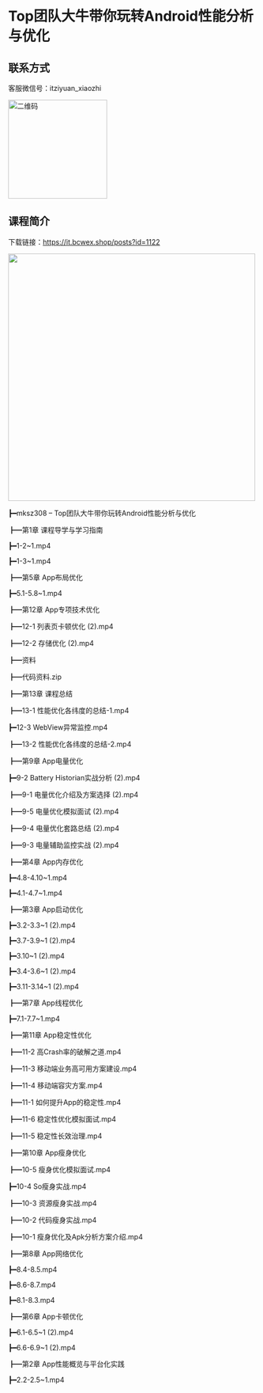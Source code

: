 # Top团队大牛带你玩转Android性能分析与优化

## 联系方式

客服微信号：itziyuan_xiaozhi

<img src="https://ziyuanyun.oss-cn-guangzhou.aliyuncs.com/common/20240614073449/666b82192834a.jpg" width="200" height="200" alt="二维码">

## 课程简介

下载链接：https://it.bcwex.shop/posts?id=1122

<img src="https://ziyuanyun.oss-cn-guangzhou.aliyuncs.com/yun/20240515153619/664465f368867.jpg" width="500" alt="">

  ┣━mksz308 &#8211; Top团队大牛带你玩转Android性能分析与优化

 ┣━第1章 课程导学与学习指南

 ┣━1-2~1.mp4

 ┣━1-3~1.mp4

 ┣━第5章 App布局优化

 ┣━5.1-5.8~1.mp4

 ┣━第12章 App专项技术优化

 ┣━12-1 列表页卡顿优化 (2).mp4

 ┣━12-2 存储优化 (2).mp4

 ┣━资料

 ┣━代码资料.zip

 ┣━第13章 课程总结

 ┣━13-1 性能优化各纬度的总结-1.mp4

 ┣━12-3 WebView异常监控.mp4

 ┣━13-2 性能优化各纬度的总结-2.mp4

 ┣━第9章 App电量优化

 ┣━9-2 Battery Historian实战分析 (2).mp4

 ┣━9-1 电量优化介绍及方案选择 (2).mp4

 ┣━9-5 电量优化模拟面试 (2).mp4

 ┣━9-4 电量优化套路总结 (2).mp4

 ┣━9-3 电量辅助监控实战 (2).mp4

 ┣━第4章 App内存优化

 ┣━4.8-4.10~1.mp4

 ┣━4.1-4.7~1.mp4

 ┣━第3章 App启动优化

 ┣━3.2-3.3~1 (2).mp4

 ┣━3.7-3.9~1 (2).mp4

 ┣━3.10~1 (2).mp4

 ┣━3.4-3.6~1 (2).mp4

 ┣━3.11-3.14~1 (2).mp4

 ┣━第7章 App线程优化

 ┣━7.1-7.7~1.mp4

 ┣━第11章 App稳定性优化

 ┣━11-2 高Crash率的破解之道.mp4

 ┣━11-3 移动端业务高可用方案建设.mp4

 ┣━11-4 移动端容灾方案.mp4

 ┣━11-1 如何提升App的稳定性.mp4

 ┣━11-6 稳定性优化模拟面试.mp4

 ┣━11-5 稳定性长效治理.mp4

 ┣━第10章 App瘦身优化

 ┣━10-5 瘦身优化模拟面试.mp4

 ┣━10-4 So瘦身实战.mp4

 ┣━10-3 资源瘦身实战.mp4

 ┣━10-2 代码瘦身实战.mp4

 ┣━10-1 瘦身优化及Apk分析方案介绍.mp4

 ┣━第8章 App网络优化

 ┣━8.4-8.5.mp4

 ┣━8.6-8.7.mp4

 ┣━8.1-8.3.mp4

 ┣━第6章 App卡顿优化

 ┣━6.1-6.5~1 (2).mp4

 ┣━6.6-6.9~1 (2).mp4

 ┣━第2章 App性能概览与平台化实践

 ┣━2.2-2.5~1.mp4

  